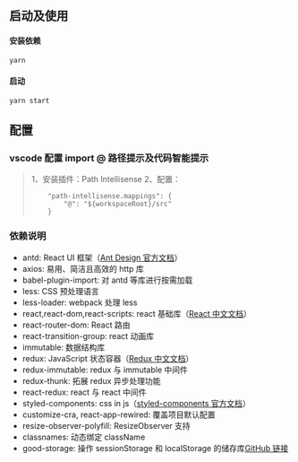 ## 启动及使用

#### 安装依赖

`yarn`

#### 启动

`yarn start`

## 配置

### vscode 配置 import @ 路径提示及代码智能提示

> 1、安装插件：Path Intellisense
> 2、配置：
>
> ```
>     "path-intellisense.mappings": {
>         "@": "${workspaceRoot}/src"
>     }
> ```

### 依赖说明

- antd: React UI 框架（[Ant Design 官方文档](https://ant-design.gitee.io/index-cn)）
- axios: 易用、简洁且高效的 http 库
- babel-plugin-import: 对 antd 等库进行按需加载
- less: CSS 预处理语言
- less-loader: webpack 处理 less
- react,react-dom,react-scripts: react 基础库（[React 中文文档](https://zh-hans.reactjs.org/)）
- react-router-dom: React 路由
- react-transition-group: react 动画库
- immutable: 数据结构库
- redux: JavaScript 状态容器（[Redux 中文文档](https://www.redux.org.cn/)）
- redux-immutable: redux 与 immutable 中间件
- redux-thunk: 拓展 redux 异步处理功能
- react-redux: react 与 react 中间件
- styled-components: css in js（[styled-components 官方文档](https://styled-components.com/docs)）
- customize-cra, react-app-rewired: 覆盖项目默认配置
- resize-observer-polyfill: ResizeObserver 支持
- classnames: 动态绑定 className
- good-storage: 操作 sessionStorage 和 localStorage 的储存库[GitHub 链接](https://github.com/ustbhuangyi/storage#readme)
